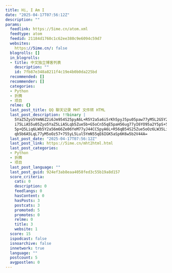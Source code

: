 ```yaml
---
title: Hi, I Am I
date: "2025-04-17T07:56:12Z"
description: ""
params:
  feedlink: https://5ime.cn/atom.xml
  feedtype: atom
  feedid: 21184d1760c1c62ee380c9e6094c59d7
  websites:
    https://5ime.cn/: false
  blogrolls: []
  in_blogrolls:
  - title: 中文独立博客列表
    description: ""
    id: 7fb87e348a8211f4c19e4b0b0da225bd
  recommended: []
  recommender: []
  categories:
  - Python
  - 折腾
  - 项目
  relme: {}
  last_post_title: QQ 聊天记录 MHT 文件转 HTML
  last_post_description: !!binary |
    5YaZ5Zyo5YmN6Z2i6Jm954S25pyA6L+R5Y2a5a6i5rKh5pyJ5pu05paw77yM5L2G5Y2a5L
    i75LiA55u05Zyo5YaZ5LiA5Lqb5Zue5b+G5oCn55qE5paH56ug77yI6YO95a2Y5pS+5Zyo
    5p+Q5Liq6LWb5Y2a56m66Ze06YeM77yJ44CC5pyA6L+R56qB54S25Zue5oOz6LW35LiA5L
    qb5b6A5LqL77yM5oOz57+755yL5Lul5YmN55qE6IGK5aSp6K6w5b2V44A=
  last_post_date: "2025-04-17T07:56:12Z"
  last_post_link: https://5ime.cn/mht2html.html
  last_post_categories:
  - Python
  - 折腾
  - 项目
  last_post_language: ""
  last_post_guid: 924ef3ab8eaa4058fed3c55b19a8d157
  score_criteria:
    cats: 0
    description: 0
    feedlangs: 0
    hasContent: 0
    hasPosts: 3
    postcats: 3
    promoted: 5
    promotes: 0
    relme: 0
    title: 3
    website: 1
  score: 15
  ispodcast: false
  isnoarchive: false
  innetwork: true
  language: ""
  postcount: 5
  avgpostlen: 0
---
```


